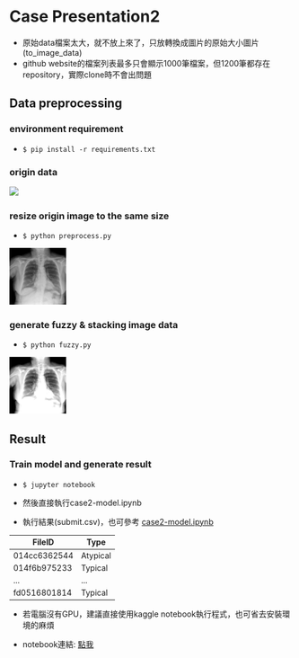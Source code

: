 # Case Presentation2

* 原始data檔案太大，就不放上來了，只放轉換成圖片的原始大小圖片(to_image_data)
* github website的檔案列表最多只會顯示1000筆檔案，但1200筆都存在repository，實際clone時不會出問題

## Data preprocessing 

### environment requirement
* `$ pip install -r requirements.txt`

### origin data
<img src="https://github.com/tim310579/Digital-Medicine-Case-Presentation/blob/main/Case%20Presentation%202/to_image_data/train/00af6f8c2a3d.jpg" width="20%">

### resize origin image to the same size
* `$ python preprocess.py`

<img src="https://github.com/tim310579/Digital-Medicine-Case-Presentation/blob/main/Case%20Presentation%202/resized_data/train/00af6f8c2a3d.jpg" width="20%">

### generate fuzzy & stacking image data
* `$ python fuzzy.py`

<img src="https://github.com/tim310579/Digital-Medicine-Case-Presentation/blob/main/Case%20Presentation%202/stacking_data/train/00af6f8c2a3d.jpg" width="20%">

## Result
### Train model and generate result

* `$ jupyter notebook`

* 然後直接執行case2-model.ipynb

* 執行結果(submit.csv)，也可參考 [case2-model.ipynb](https://github.com/tim310579/Digital-Medicine-Case-Presentation/blob/main/Case%20Presentation%202/case2-model.ipynb)

| FileID | Type |
|---|---|
|014cc6362544|Atypical|
|014f6b975233|Typical|
|...|...|
|fd0516801814|Typical|

* 若電腦沒有GPU，建議直接使用kaggle notebook執行程式，也可省去安裝環境的麻煩

* notebook連結: [點我](https://www.kaggle.com/tim310579/case2-model)
